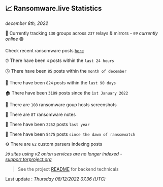 
## 📈 Ransomware.live Statistics
_december 8th, 2022_

🔎 Currently tracking `130` groups across `237` relays & mirrors - _`99` currently online_ 🟢

Check recent ransomware posts [`here`](recentposts.md)


⏰ There have been `4` posts within the `last 24 hours`

🕓 There have been `85` posts within the `month of december`

📅 There have been `824` posts within the `last 90 days`

🏚 There have been `3189` posts since the `1st January 2022`

📸 There are `108` ransomware goup hosts screenshots

📝 There are `87` ransomware notes

🚀 There have been `2252` posts `last year`

🐣 There have been `5475` posts `since the dawn of ransomwatch`

⚙️ There are `62` custom parsers indexing posts

_`20` sites using v2 onion services are no longer indexed - [support.torproject.org](https://support.torproject.org/onionservices/v2-deprecation/)_

> See the project [README](https://github.com/jmousqueton/ransomwatch#readme) for backend technicals



Last update : _Thursday 08/12/2022 07.36 (UTC)_


